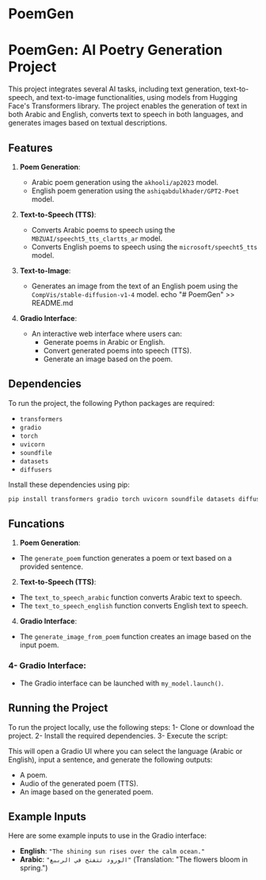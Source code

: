 # PoemGen
# PoemGen: AI Poetry Generation Project

This project integrates several AI tasks, including text generation, text-to-speech, and text-to-image functionalities, using models from Hugging Face's Transformers library. The project enables the generation of text in both Arabic and English, converts text to speech in both languages, and generates images based on textual descriptions.

## Features

1. **Poem Generation**:
   - Arabic poem generation using the `akhooli/ap2023` model.
   - English poem generation using the `ashiqabdulkhader/GPT2-Poet` model.

2. **Text-to-Speech (TTS)**:
   - Converts Arabic poems to speech using the `MBZUAI/speecht5_tts_clartts_ar` model.
   - Converts English poems to speech using the `microsoft/speecht5_tts` model.

3. **Text-to-Image**:
   - Generates an image from the text of an English poem using the `CompVis/stable-diffusion-v1-4` model.
echo "# PoemGen" >> README.md
4. **Gradio Interface**:
   - An interactive web interface where users can:
     - Generate poems in Arabic or English.
     - Convert generated poems into speech (TTS).
     - Generate an image based on the poem.

## Dependencies

To run the project, the following Python packages are required:

- `transformers`
- `gradio`
- `torch`
- `uvicorn`
- `soundfile`
- `datasets`
- `diffusers`

Install these dependencies using pip:

```bash
pip install transformers gradio torch uvicorn soundfile datasets diffusers

```
## Funcations

1. **Poem Generation**:

- The `generate_poem` function generates a poem or text based on a provided sentence.

2. **Text-to-Speech (TTS)**:

- The `text_to_speech_arabic` function converts Arabic text to speech.
- The `text_to_speech_english` function converts English text to speech.

4. **Gradio Interface**:
- The `generate_image_from_poem` function creates an image based on the input poem.

### 4- Gradio Interface:

- The Gradio interface can be launched with `my_model.launch()`.

## Running the Project
To run the project locally, use the following steps:
    1- Clone or download the project.
    2- Install the required dependencies.
    3- Execute the script:

This will open a Gradio UI where you can select the language (Arabic or English), input a sentence, and generate the following outputs:

- A poem.
- Audio of the generated poem (TTS).
- An image based on the generated poem.

## Example Inputs

Here are some example inputs to use in the Gradio interface:

- **English**: `"The shining sun rises over the calm ocean."`
- **Arabic**: `"الورود تتفتح في الربيع"` (Translation: "The flowers bloom in spring.")

